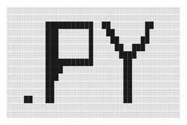░░░░░░░░░░░░░░░░░░░░░░░░░░░░░░░░░░░░░░░░
░░░░░░░░░░░░░░░░░░░░░░░░░░░░░░░░░░░░░░░░
░░░░░░░░░███████████░░██░░░░░░░░██░░░░░░
░░░░░░░░░███░░░░░░░█░░░██░░░░░░░█░░░░░░░
░░░░░░░░░███░░░░░░░█░░░░██░░░░░██░░░░░░░
░░░░░░░░░███░░░░░░░█░░░░░██░░███░░░░░░░░
░░░░░░░░░███░░░░░░░█░░░░░░████░░░░░░░░░░
░░░░░░░░░███████████░░░░░░░██░░░░░░░░░░░
░░░░░░░░░████░░░░░░░░░░░░░░██░░░░░░░░░░░
░░░░░░░░░███░░░░░░░░░░░░░░░██░░░░░░░░░░░
░░░░░░░░░██░░░░░░░░░░░░░░░░██░░░░░░░░░░░
░░░░░░░░░██░░░░░░░░░░░░░░░░██░░░░░░░░░░░
░░░░██░░░██░░░░░░░░░░░░░░░░██░░░░░░░░░░░
░░░░░░░░░░░░░░░░░░░░░░░░░░░░░░░░░░░░░░░░
░░░░░░░░░░░░░░░░░░░░░░░░░░░░░░░░░░░░░░░░
